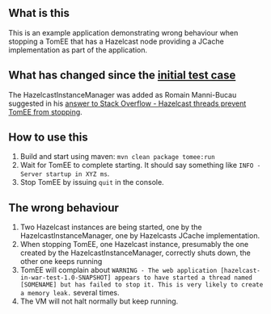 What is this
----
This is an example application demonstrating wrong behaviour when stopping a TomEE that has a Hazelcast node providing a JCache implementation as part of the application.

What has changed since the [initial test case](https://github.com/schroenser/hazelcast-in-war-test/tree/initial-test-case)
----
The HazelcastInstanceManager was added as Romain Manni-Bucau suggested in his [answer to Stack Overflow - Hazelcast threads prevent TomEE from stopping](http://stackoverflow.com/a/39080578/2060692).

How to use this
----
1. Build and start using maven: `mvn clean package tomee:run`
2. Wait for TomEE to complete starting. It should say something like `INFO - Server startup in XYZ ms`.
3. Stop TomEE by issuing `quit` in the console.

The wrong behaviour
----
1. Two Hazelcast instances are being started, one by the HazelcastInstanceManager, one by Hazelcasts JCache implementation.
2. When stopping TomEE, one Hazelcast instance, presumably the one created by the HazelcastInstanceManager, correctly shuts down, the other one keeps running 
3. TomEE will complain about `WARNING - The web application [hazelcast-in-war-test-1.0-SNAPSHOT] appears to have started a thread named [SOMENAME] but has failed to stop it. This is very likely to create a memory leak.` several times.
4. The VM will not halt normally but keep running.